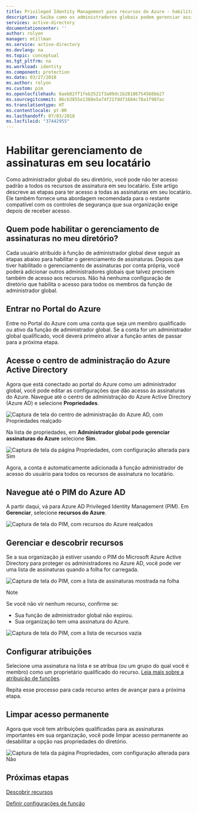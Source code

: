 ```yaml
---
title: Privileged Identity Management para recursos do Azure - habilitar gerenciamento de assinaturas | Microsoft Docs
description: Saiba como os administradores globais podem gerenciar assinaturas no locatário.
services: active-directory
documentationcenter: ''
author: rolyon
manager: mtillman
ms.service: active-directory
ms.devlang: na
ms.topic: conceptual
ms.tgt_pltfrm: na
ms.workload: identity
ms.component: protection
ms.date: 03/27/2018
ms.author: rolyon
ms.custom: pim
ms.openlocfilehash: 6aeb82ff1feb3521f3a09dc1b28186754568bb27
ms.sourcegitcommit: 86cb3855e1368e5a74f21fdd71684c78a1f907ac
ms.translationtype: HT
ms.contentlocale: pt-BR
ms.lasthandoff: 07/03/2018
ms.locfileid: "37442955"
---
```

# <a name="enable-subscription-management-in-your-tenant"></a>Habilitar gerenciamento de assinaturas em seu locatário

Como administrador global do seu diretório, você pode não ter acesso padrão a todos os recursos de assinatura em seu locatário. Este artigo descreve as etapas para ter acesso a todas as assinaturas em seu locatário. Ele também fornece uma abordagem recomendada para o restante compatível com os controles de segurança que sua organização exige depois de receber acesso.

## <a name="who-can-enable-management-of-subscriptions-in-my-directory"></a>Quem pode habilitar o gerenciamento de assinaturas no meu diretório?

Cada usuário atribuído à função de administrador global deve seguir as etapas abaixo para habilitar o gerenciamento de assinaturas. Depois que tiver habilitado o gerenciamento de assinaturas por conta própria, você poderá adicionar outros administradores globais que talvez precisem também de acesso aos recursos. Não há nenhuma configuração de diretório que habilita o acesso para todos os membros da função de administrador global.

## <a name="sign-in-to-the-azure-portal"></a>Entrar no Portal do Azure

Entre no Portal do Azure com uma conta que seja um membro qualificado ou ativo da função de administrador global. Se a conta for um administrador global qualificado, você deverá primeiro ativar a função antes de passar para a próxima etapa.

## <a name="access-the-azure-active-directory-admin-center"></a>Acesse o centro de administração do Azure Active Directory

Agora que está conectado ao portal do Azure como um administrador global, você pode editar as configurações que dão acesso às assinaturas do Azure. Navegue até o centro de administração do Azure Active Directory (Azure AD) e selecione **Propriedades**.

![Captura de tela do centro de administração do Azure AD, com Propriedades realçado](media/azure-pim-resource-rbac/aad_properties.png)

Na lista de propriedades, em **Administrador global pode gerenciar assinaturas do Azure** selecione **Sim**.

![Captura de tela da página Propriedades, com configuração alterada para Sim](media/azure-pim-resource-rbac/aad_properties_save.png)

Agora, a conta é automaticamente adicionada à função administrador de acesso do usuário para todos os recursos de assinatura no locatário.

## <a name="browse-to-azure-ad-pim"></a>Navegue até o PIM do Azure AD

 A partir daqui, vá para Azure AD Privileged Identity Management (PIM). Em **Gerenciar**, selecione **recursos do Azure**.

![Captura de tela do PIM, com recursos do Azure realçados](media/azure-pim-resource-rbac/aadpim_manage_azure_resources.png)

## <a name="manage-and-discover-resources"></a>Gerenciar e descobrir recursos

Se a sua organização já estiver usando o PIM do Microsoft Azure Active Directory para proteger os administradores no Azure AD, você pode ver uma lista de assinaturas quando a folha for carregada.

![Captura de tela do PIM, com a lista de assinaturas mostrada na folha](media/azure-pim-resource-rbac/aadpim_manage_azure_resource_some_there.png)

> [!NOTE]
> Se você não vir nenhum recurso, confirme se:
>- Sua função de administrador global não expirou. 
>- Sua organização tem uma assinatura do Azure.

![Captura de tela do PIM, com a lista de recursos vazia](media/azure-pim-resource-rbac/aadpim_rbac_empty_resource_list.png)

## <a name="configure-assignments"></a>Configurar atribuições

Selecione uma assinatura na lista e se atribua (ou um grupo do qual você é membro) como um proprietário qualificado do recurso. 
[Leia mais sobre a atribuição de funções](pim-resource-roles-assign-roles.md).

Repita esse processo para cada recurso antes de avançar para a próxima etapa.

## <a name="clean-up-standing-access"></a>Limpar acesso permanente

Agora que você tem atribuições qualificadas para as assinaturas importantes em sua organização, você pode limpar acesso permanente ao desabilitar a opção nas propriedades do diretório.

![Captura de tela da página Propriedades, com configuração alterada para Não](media/azure-pim-resource-rbac/aad_properties_no.png)

## <a name="next-steps"></a>Próximas etapas

[Descobrir recursos](pim-resource-roles-discover-resources.md)

[Definir configurações de função](pim-resource-roles-configure-role-settings.md)








